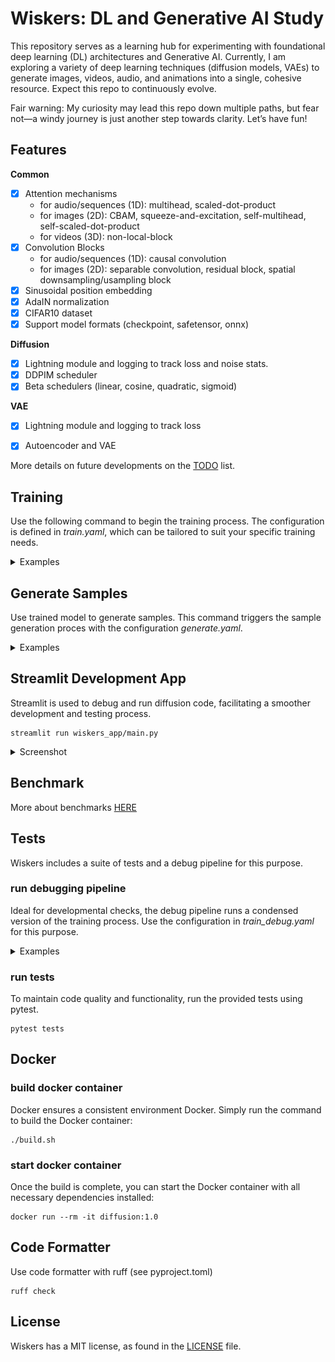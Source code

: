 # Wiskers: DL and  Generative AI Study

This repository serves as a learning hub for experimenting with foundational deep learning (DL) architectures and Generative AI. Currently, I am exploring a variety of deep learning techniques (diffusion models, VAEs) to generate images, videos, audio, and animations into a single, cohesive resource. Expect this repo to continuously evolve.

Fair warning: My curiosity may lead this repo down multiple paths, but fear not—a windy journey is just another step towards clarity. Let’s have fun!


## Features

**Common**
- [x] Attention mechanisms 
    - for audio/sequences (1D): multihead, scaled-dot-product 
    - for images (2D): CBAM, squeeze-and-excitation, self-multihead, self-scaled-dot-product
    - for videos (3D): non-local-block
- [x] Convolution Blocks
    - for audio/sequences (1D): causal convolution
    - for images (2D): separable convolution, residual block, spatial downsampling/usampling block
- [x] Sinusoidal position embedding
- [x] AdaIN normalization
- [x] CIFAR10 dataset
- [x] Support model formats (checkpoint, safetensor, onnx)

**Diffusion**
- [x] Lightning module and logging to track loss and noise stats.
- [x] DDPIM scheduler
- [x] Beta schedulers (linear, cosine, quadratic, sigmoid)

**VAE**
- [x] Lightning module and logging to track loss
- [x] Autoencoder and VAE


More details on future developments on the [TODO](https://github.com/vincentbonnetai/wiskers/blob/main/TODO.md) list.

## Training

Use the following command to begin the training process. The configuration is defined in *train.yaml*, which can be tailored to suit your specific training needs.

<details>
<summary>Examples</summary>

**Diffusion**
```
python wiskers/diffusion/commands/train.py --config configs/diffusion/train.yaml
```

**VAE**
```
python wiskers/vae/commands/train.py --config configs/vae/train.yaml
```

</details>

## Generate Samples

Use trained model to generate samples. This command triggers the sample generation proces with the configuration *generate.yaml*.

<details>
<summary>Examples</summary>

**Diffusion**
```
python wiskers/diffusion/commands/generate.py --config configs/diffusion/default/generate.yaml
```

**VAE**
```
python wiskers/vae/commands/generate.py --config configs/vae/default/generate.yaml
```
</details>

## Streamlit Development App

Streamlit is used to debug and run diffusion code, facilitating a smoother development and testing process.

```
streamlit run wiskers_app/main.py
```

<details>
<summary>Screenshot</summary>
<p align="center"><img src="docs/app.png?raw=true"></p>
</details>

## Benchmark

More about benchmarks [HERE](https://github.com/vincentbonnetai/wiskers/blob/main/benchmarks/README.md) 

## Tests

Wiskers includes a suite of tests and a debug pipeline for this purpose.

### run debugging pipeline

Ideal for developmental checks, the debug pipeline runs a condensed version of the training process. Use the configuration in *train_debug.yaml* for this purpose.

<details>
<summary>Examples</summary>

**Diffusion**
```
python wiskers/diffusion/commands/train.py --config configs/diffusion/train_debug.yaml
```

**VAE**
```
python wiskers/vae/commands/train.py --config configs/vae/train_debug.yaml
```
</details>

### run tests

To maintain code quality and functionality, run the provided tests using pytest.

```
pytest tests
```


## Docker

### build docker container

Docker ensures a consistent environment Docker. Simply run the command to build the Docker container:

```
./build.sh
```

### start docker container
Once the build is complete, you can start the Docker container with all necessary dependencies installed:

```
docker run --rm -it diffusion:1.0
```

## Code Formatter
Use code formatter with ruff (see pyproject.toml)

```
ruff check
```


## License

Wiskers has a MIT license, as found in the [LICENSE](https://github.com/vincentbonnetai/wiskers/blob/main/LICENSE) file.
